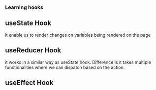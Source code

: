 ### Learning hooks

## useState Hook

it enable us to render changes on variables being rendered on the page

## useReducer Hook

it works in a similar way as useState hook. Difference is it takes multiple functionalities
where we can dispatch based on the action.

## useEffect Hook
